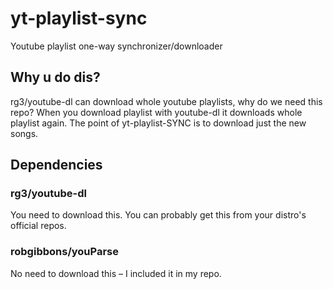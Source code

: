 # yt-playlist-sync
Youtube playlist one-way synchronizer/downloader

## Why u do dis?
rg3/youtube-dl can download whole youtube playlists, why do we need this repo?
When you download playlist with youtube-dl it downloads whole playlist again.
The point of yt-playlist-SYNC is to download just the new songs.

## Dependencies

### rg3/youtube-dl
You need to download this. You can probably get this from your distro's official repos.

### robgibbons/youParse
No need to download this – I included it in my repo.
